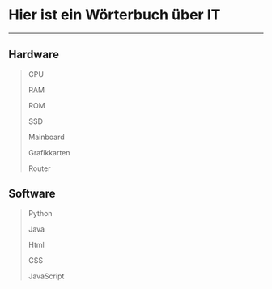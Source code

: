 # Hier ist ein Wörterbuch über IT

--------

## Hardware

> CPU
> 
> RAM
>
> ROM
> 
> SSD
> 
> Mainboard
> 
> Grafikkarten
> 
> Router

## Software

> Python
> 
> Java
> 
> Html
> 
> CSS
> 
> JavaScript

